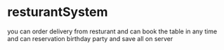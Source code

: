 # resturantSystem
you can order delivery from resturant and can book the table in any time and can reservation birthday party and save all on server 
